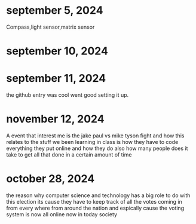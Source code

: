 # september 5, 2024
Compass,light sensor,matrix sensor
# september 10, 2024

# september 11, 2024 
 the github entry was cool went good setting it up.
# november 12, 2024 
A event that interest me is the jake paul vs mike tyson fight and how this relates to the stuff we been learning in class is how they have to code everything they put online and how they do also how many people does it take to get all that done in a certain amount of time 
# october 28, 2024
the reason why computer science and technology has a big role to do with this election its cause they have to keep track of all the votes coming in from every where from around the nation and espically cause the voting system is now all online now in today society 
